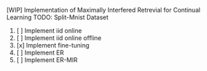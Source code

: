 [WIP] Implementation of Maximally Interfered Retrevial for Continual Learning
TODO:
Split-Mnist Dataset
1. [ ] Implement iid online
2. [ ] Implement iid online offline
3. [x] Implement fine-tuning
4. [ ] Implement ER
5. [ ] Implement ER-MIR
